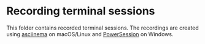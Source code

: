 # Recording terminal sessions

This folder contains recorded terminal sessions. The recordings are created using [asciinema](https://asciinema.org/) on macOS/Linux and
[PowerSession](https://github.com/Watfaq/PowerSession-rs) on Windows.
